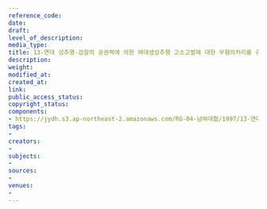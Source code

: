 ```yaml
---
reference_code: 
date: 
draft: 
level_of_description: 
media_type: 
title: 13-연대 성추행-검찰의 공권력에 의한 여대생성추행 고소고발에 대한 무혐의처리를 규탄한다!!!
description: 
weight: 
modified_at: 
created_at: 
link: 
public_access_status: 
copyright_status: 
components:
- https://jydh.s3.ap-northeast-2.amazonaws.com/RG-04-남여대협/1997/13-연대+성추행-검찰의+공권력에+의한+여대생성추행+고소고발에+대한+무혐의처리를+규탄한다!!!.pdf
tags:
- 
creators:
- 
subjects:
- 
sources:
- 
venues:
- 
---
```

